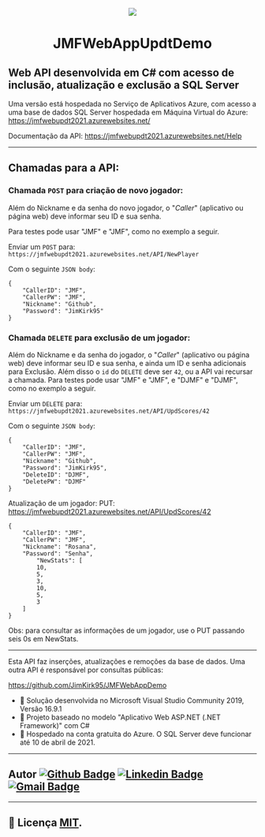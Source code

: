 <p align="center">
  <a href="http://gg.gg/jpwork">
    <img src="https://drive.google.com/uc?export=view&id=1e59cCO6e4Uu1oeO0YFUYwV58rVM_ABMQ">
  </a>
</p>
<h1 align="center">JMFWebAppUpdtDemo</h1>
<!---🗃️🌍 🌎🌎 📝 🗃️  🌏
<img src="https://simpleicons.org/icons/csharp.svg" width="20px;" />
---> 

## Web API desenvolvida em C# com acesso de inclusão, atualização e exclusão a SQL Server 
Uma versão está hospedada no Serviço de Aplicativos Azure, com acesso a uma base de dados SQL Server hospedada em Máquina Virtual do Azure: https://jmfwebupdt2021.azurewebsites.net/

Documentação da API: https://jmfwebupdt2021.azurewebsites.net/Help

---
## Chamadas para a API:

### Chamada `POST` para criação de novo jogador:
Além do Nickname e da senha do novo jogador, o "_Caller_" (aplicativo ou página web) deve informar seu ID e sua senha.

Para testes pode usar "JMF" e "JMF", como no exemplo a seguir.

Enviar um `POST` para: `https://jmfwebupdt2021.azurewebsites.net/API/NewPlayer`

Com o seguinte `JSON body`:
```
{
    "CallerID": "JMF",
    "CallerPW": "JMF",
    "Nickname": "Github",
    "Password": "JimKirk95"
}

```
### Chamada `DELETE` para exclusão de um jogador:
Além do Nickname e da senha do jogador, o "_Caller_" (aplicativo ou página web) deve informar seu ID e sua senha, e ainda um ID e senha adicionais para Exclusão.
Além disso o `id` do `DELETE` deve ser `42`, ou a API vai recursar a chamada.
Para testes pode usar "JMF" e "JMF", e "DJMF" e "DJMF", como no exemplo a seguir.

Enviar um `DELETE` para: `https://jmfwebupdt2021.azurewebsites.net/API/UpdScores/42`

Com o seguinte `JSON body`: 
```
{
    "CallerID": "JMF",
    "CallerPW": "JMF",
    "Nickname": "Github",
    "Password": "JimKirk95",
    "DeleteID": "DJMF",
    "DeletePW": "DJMF"
}
```

Atualização de um jogador:
PUT: https://jmfwebupdt2021.azurewebsites.net/API/UpdScores/42

```
{
    "CallerID": "JMF",
    "CallerPW": "JMF",
    "Nickname": "Rosana",
    "Password": "Senha",
        "NewStats": [
        10,
        5,
        3,
        10,
        5,
        3
    ]
}
```


Obs: para consultar as informações de um jogador, use o PUT passando seis 0s em NewStats.

---
Esta API faz inserções, atualizações e remoções da base de dados. Uma outra API é responsável por consultas públicas:

https://github.com/JimKirk95/JMFWebAppDemo


- 👀 Solução desenvolvida no Microsoft Visual Studio Community 2019, Versão 16.9.1
- 👀 Projeto baseado no modelo "Aplicativo Web ASP.NET (.NET Framework)" com C#
- 👀 Hospedado na conta gratuita do Azure. O SQL Server deve funcionar até 10 de abril de 2021.

---

<!---
## Autor
<a href="http://gg.gg/jpwork">
 <img src="https://drive.google.com/uc?export=view&id=17_6ZWPP0DJx4fiLnO4EiWNFaNRaB2Abp" width="100px;" alt=""/>
 <br />
 <sub><b>Jackson Matsuura</b></sub></a>
 <br />
---> 
## Autor [![Github Badge](https://img.shields.io/badge/-Github/JimKirk95-000?style=flat-square&logo=Github&logoColor=white&link=https://github.com/JimKirk95)](https://github.com/JimKirk95) [![Linkedin Badge](https://img.shields.io/badge/-LinkedIn/jacksonmatsuura-blue?style=flat-square&logo=Linkedin&logoColor=white&link=https://www.linkedin.com/in/jacksonmatsuura/)](https://www.linkedin.com/in/jacksonmatsuura/) [![Gmail Badge](https://img.shields.io/badge/-jackson.matsuura@Gmail-c14438?style=flat-square&logo=Gmail&logoColor=white&link=mailto:seu_emjackson.matsuura@gmail.comail)](mailto:jackson.matsuura@gmail.com)
<!---
[![Whatsapp Badge](https://img.shields.io/badge/-Whatsapp-4CA143?style=flat-square&labelColor=4CA143&logo=whatsapp&logoColor=white&link=https://api.whatsapp.com/send?phone=seu_telefone_55+12+981082413&text=Hello!)](https://api.whatsapp.com/send?phone=seu_telefone_55+12+981082413&text=Hello!)
--->

---
## 📝 Licença [MIT](./LICENSE).
